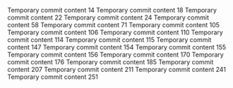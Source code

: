 Temporary commit content 14
Temporary commit content 18
Temporary commit content 22
Temporary commit content 24
Temporary commit content 58
Temporary commit content 71
Temporary commit content 105
Temporary commit content 106
Temporary commit content 110
Temporary commit content 114
Temporary commit content 115
Temporary commit content 147
Temporary commit content 154
Temporary commit content 155
Temporary commit content 156
Temporary commit content 170
Temporary commit content 176
Temporary commit content 185
Temporary commit content 207
Temporary commit content 211
Temporary commit content 241
Temporary commit content 251
